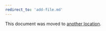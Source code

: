 ```yaml
---
redirect_to: 'add-file.md'
---
```


This document was moved to [another location](add-file.md).

<!-- This redirect file can be deleted February 1, 2021, or later. -->
<!-- Before deletion, see: https://docs.gitlab.com/ee/development/documentation/#move-or-rename-a-page -->
